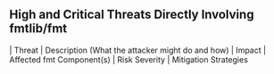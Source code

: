 
## High and Critical Threats Directly Involving fmtlib/fmt

| Threat                       | Description (What the attacker might do and how)                                                                                                                                                                                             | Impact                                                                                                | Affected fmt Component(s)                                  | Risk Severity | Mitigation Strategies